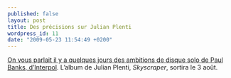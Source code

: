 ```yaml
---
published: false
layout: post
title: Des précisions sur Julian Plenti
wordpress_id: 11
date: "2009-05-23 11:54:49 +0200"
---
```


[On vous parlait il y a quelques jours des ambitions de disque solo de Paul
Banks, d’Interpol][i1]. L’album de Julian Plenti, _Skyscraper_, sortira le 3
août.

[i1]: https://www.deadrooster.org/news-from-interpol/
